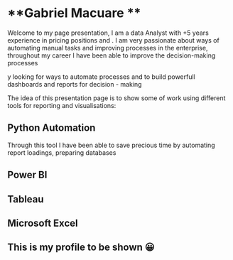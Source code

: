 # **Gabriel Macuare ** <br>

Welcome to my page presentation, I am a data Analyst with +5 years experience in pricing positions and . I am very passionate about ways of automating manual tasks and improving  processes in the enterprise, throughout my career I have been able to improve the decision-making processes 

y looking for ways to automate processes and to build powerfull dashboards and reports for decision - making

The idea of this presentation page is to show some of work using different tools for reporting and visualisations:


## Python Automation
Through this tool I have been able to save precious time by automating report loadings, preparing databases


## Power BI


## Tableau 


## Microsoft Excel




## This is my profile to be shown :grinning:
